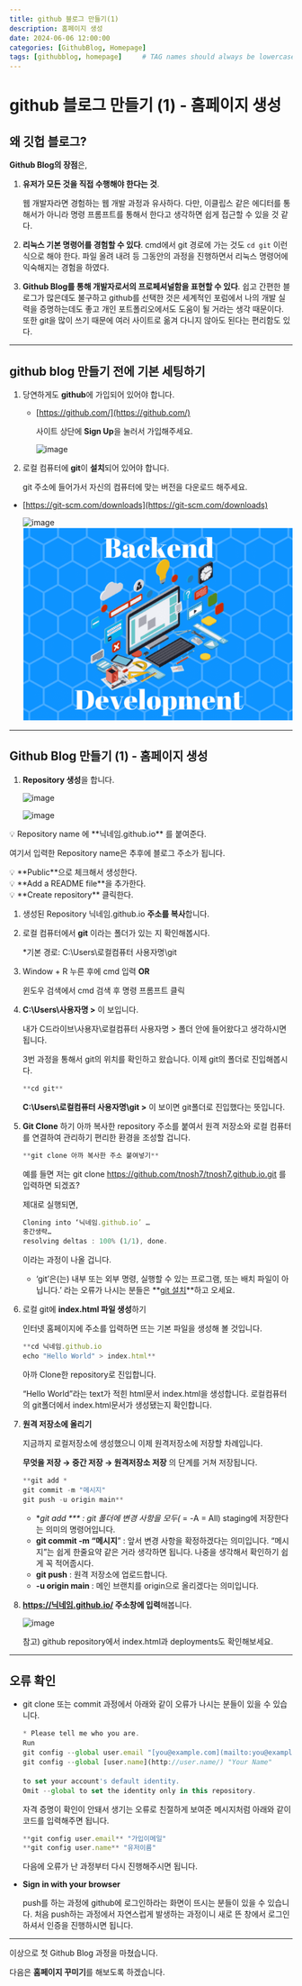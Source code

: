 ```yaml
---
title: github 블로그 만들기(1)
description: 홈페이지 생성
date: 2024-06-06 12:00:00
categories: [GithubBlog, Homepage]
tags: [githubblog, homepage]     # TAG names should always be lowercase
---
```



# github 블로그 만들기 (1) - 홈페이지 생성


## 왜 깃헙 블로그?

**Github Blog의 장점**은,

1. **유저가 모든 것을 직접 수행해야 한다는 것**. 
    
    웹 개발자라면 경험하는 웹 개발 과정과 유사하다. 다만, 이클립스 같은 에디터를 통해서가 아니라 명령 프롬프트를 통해서 한다고 생각하면 쉽게 접근할 수 있을 것 같다.    
    
2. **리눅스 기본 명령어를 경험할 수 있다**. 
cmd에서 git 경로에 가는 것도 `cd git` 이런 식으로 해야 한다. 파일 올려 내려 등 그동안의 과정을 진행하면서 리눅스 명령어에 익숙해지는 경험을 하였다. 
3. **Github Blog를 통해 개발자로서의 프로페셔널함을 표현할 수 있다**. 
쉽고 간편한 블로그가 많은데도 불구하고 github를 선택한 것은 세계적인 포럼에서 나의 개발 실력을 증명하는데도 좋고 개인 포트폴리오에서도 도움이 될 거라는 생각 때문이다. 또한 git을 많이 쓰기 때문에 여러 사이트로 옮겨 다니지 않아도 된다는 편리함도 있다. 

---

## github blog 만들기 전에 기본 세팅하기

1. 당연하게도 **github**에 가입되어 있어야 합니다. 
    - [https://github.com/](https://github.com/)
        
        사이트 상단에 **Sign Up**을 눌러서 가입해주세요. 
        
        ![image](https://private-user-images.githubusercontent.com/132877490/337511780-fcf6760e-35bb-4e53-9bdb-0bd9ed96e8bc.png?jwt=eyJhbGciOiJIUzI1NiIsInR5cCI6IkpXVCJ9.eyJpc3MiOiJnaXRodWIuY29tIiwiYXVkIjoicmF3LmdpdGh1YnVzZXJjb250ZW50LmNvbSIsImtleSI6ImtleTUiLCJleHAiOjE3MTc3MzEyNDUsIm5iZiI6MTcxNzczMDk0NSwicGF0aCI6Ii8xMzI4Nzc0OTAvMzM3NTExNzgwLWZjZjY3NjBlLTM1YmItNGU1My05YmRiLTBiZDllZDk2ZThiYy5wbmc_WC1BbXotQWxnb3JpdGhtPUFXUzQtSE1BQy1TSEEyNTYmWC1BbXotQ3JlZGVudGlhbD1BS0lBVkNPRFlMU0E1M1BRSzRaQSUyRjIwMjQwNjA3JTJGdXMtZWFzdC0xJTJGczMlMkZhd3M0X3JlcXVlc3QmWC1BbXotRGF0ZT0yMDI0MDYwN1QwMzI5MDVaJlgtQW16LUV4cGlyZXM9MzAwJlgtQW16LVNpZ25hdHVyZT0zOWE0MGRjMTQ3YWQ1M2Q4MzIzZTZkN2JiYmU1ZGY2NjdmYjU4MjUyNDUzMzkzY2QyOTRiOGRiNzkwMWQwN2E0JlgtQW16LVNpZ25lZEhlYWRlcnM9aG9zdCZhY3Rvcl9pZD0wJmtleV9pZD0wJnJlcG9faWQ9MCJ9.Nek2mkWgPrqf98sS6HUHb6kzOTy73m1OgW9N-fI6Zag)
        
    
2. 로컬 컴퓨터에 **git**이 **설치**되어 있어야 합니다.

      git 주소에 들어가서 자신의 컴퓨터에 맞는 버전을 다운로드 해주세요.

- [https://git-scm.com/downloads](https://git-scm.com/downloads)
    
    ![image](https://private-user-images.githubusercontent.com/132877490/337511768-da96223b-d0b9-406d-aa28-834bbbadc96d.png?jwt=eyJhbGciOiJIUzI1NiIsInR5cCI6IkpXVCJ9.eyJpc3MiOiJnaXRodWIuY29tIiwiYXVkIjoicmF3LmdpdGh1YnVzZXJjb250ZW50LmNvbSIsImtleSI6ImtleTUiLCJleHAiOjE3MTc3MzEyNDUsIm5iZiI6MTcxNzczMDk0NSwicGF0aCI6Ii8xMzI4Nzc0OTAvMzM3NTExNzY4LWRhOTYyMjNiLWQwYjktNDA2ZC1hYTI4LTgzNGJiYmFkYzk2ZC5wbmc_WC1BbXotQWxnb3JpdGhtPUFXUzQtSE1BQy1TSEEyNTYmWC1BbXotQ3JlZGVudGlhbD1BS0lBVkNPRFlMU0E1M1BRSzRaQSUyRjIwMjQwNjA3JTJGdXMtZWFzdC0xJTJGczMlMkZhd3M0X3JlcXVlc3QmWC1BbXotRGF0ZT0yMDI0MDYwN1QwMzI5MDVaJlgtQW16LUV4cGlyZXM9MzAwJlgtQW16LVNpZ25hdHVyZT1jZGEwOGY2Y2VjZDUzNmExOWVmOGU0MjI3MmZhMmQ0NWU3YWQ3ZWEwMmQ0NTgxYmY4M2JiNTk1NTcyMjllMDFmJlgtQW16LVNpZ25lZEhlYWRlcnM9aG9zdCZhY3Rvcl9pZD0wJmtleV9pZD0wJnJlcG9faWQ9MCJ9.1nrVRNKj06trdgt8H0aDdZ7VwsezwnXKm9Gg6l1I8ck)
    ![image](/assets/img/backend.png)
    

---

## Github Blog 만들기 (1) - 홈페이지 생성

1. **Repository 생성**을 합니다.  
    
    ![image](https://private-user-images.githubusercontent.com/132877490/337511757-dd6f9916-d4a1-4711-879e-98b88655f64d.png?jwt=eyJhbGciOiJIUzI1NiIsInR5cCI6IkpXVCJ9.eyJpc3MiOiJnaXRodWIuY29tIiwiYXVkIjoicmF3LmdpdGh1YnVzZXJjb250ZW50LmNvbSIsImtleSI6ImtleTUiLCJleHAiOjE3MTc3MzEyNDUsIm5iZiI6MTcxNzczMDk0NSwicGF0aCI6Ii8xMzI4Nzc0OTAvMzM3NTExNzU3LWRkNmY5OTE2LWQ0YTEtNDcxMS04NzllLTk4Yjg4NjU1ZjY0ZC5wbmc_WC1BbXotQWxnb3JpdGhtPUFXUzQtSE1BQy1TSEEyNTYmWC1BbXotQ3JlZGVudGlhbD1BS0lBVkNPRFlMU0E1M1BRSzRaQSUyRjIwMjQwNjA3JTJGdXMtZWFzdC0xJTJGczMlMkZhd3M0X3JlcXVlc3QmWC1BbXotRGF0ZT0yMDI0MDYwN1QwMzI5MDVaJlgtQW16LUV4cGlyZXM9MzAwJlgtQW16LVNpZ25hdHVyZT1jNWU4M2EwYWQwMTJhYzZmOTcxZTY4ZjRjZTIwMzQwMzQ3MjQwYTRjZGEyZWE0MGJhZmVmZWYxMDIwNWM4ZTgzJlgtQW16LVNpZ25lZEhlYWRlcnM9aG9zdCZhY3Rvcl9pZD0wJmtleV9pZD0wJnJlcG9faWQ9MCJ9.lzpEjLLJHK3GrRk7bJJE79jW23Q7ir1Otl6URSrpj-U)
    
    ![image](https://private-user-images.githubusercontent.com/132877490/337511765-c97e42c5-6e05-4dbe-8f6e-005a98ee47de.png?jwt=eyJhbGciOiJIUzI1NiIsInR5cCI6IkpXVCJ9.eyJpc3MiOiJnaXRodWIuY29tIiwiYXVkIjoicmF3LmdpdGh1YnVzZXJjb250ZW50LmNvbSIsImtleSI6ImtleTUiLCJleHAiOjE3MTc3MzEyNDUsIm5iZiI6MTcxNzczMDk0NSwicGF0aCI6Ii8xMzI4Nzc0OTAvMzM3NTExNzY1LWM5N2U0MmM1LTZlMDUtNGRiZS04ZjZlLTAwNWE5OGVlNDdkZS5wbmc_WC1BbXotQWxnb3JpdGhtPUFXUzQtSE1BQy1TSEEyNTYmWC1BbXotQ3JlZGVudGlhbD1BS0lBVkNPRFlMU0E1M1BRSzRaQSUyRjIwMjQwNjA3JTJGdXMtZWFzdC0xJTJGczMlMkZhd3M0X3JlcXVlc3QmWC1BbXotRGF0ZT0yMDI0MDYwN1QwMzI5MDVaJlgtQW16LUV4cGlyZXM9MzAwJlgtQW16LVNpZ25hdHVyZT00ZGE3Njk4ZDMzNDM2NWUyNWVjZDRmOTI0NDU2MTI3MThhOWFmOWI3MzNjOTlkYzQzZTJiZDlmNjgxNmI2Y2U4JlgtQW16LVNpZ25lZEhlYWRlcnM9aG9zdCZhY3Rvcl9pZD0wJmtleV9pZD0wJnJlcG9faWQ9MCJ9.dNw1SUqEryyjrAKoFeuEhUOlyz7PYo5QhWf0eIhofTQ)
    

<aside>
💡 Repository name 에 **닉네임.github.io** 를 붙여준다.

</aside>

여기서 입력한 Repository name은 추후에 블로그 주소가 됩니다.

<aside>
💡 **Public**으로 체크해서 생성한다.

</aside>

<aside>
💡 **Add a README file**을 추가한다.

</aside>

<aside>
💡 **Create repository** 클릭한다.

</aside>

1. 생성된 Repository 닉네임.github.io **주소를 복사**합니다. 

1. 로컬 컴퓨터에서 **git** 이라는 폴더가 있는 지 확인해봅시다. 
    
    *기본 경로: C:\Users\로컬컴퓨터 사용자명\git
    
2. Window + R 누른 후에 cmd 입력                           **OR**
    
    윈도우 검색에서 cmd 검색 후 명령 프롬프트 클릭 
    
3.  **C:\Users\사용자명 >** 이 보입니다. 
    
    내가 C드라이브\사용자\로컬컴퓨터 사용자명 > 폴더 안에 들어왔다고 생각하시면 됩니다. 
    
    3번 과정을 통해서 git의 위치를 확인하고 왔습니다. 이제 git의 폴더로 진입해봅시다.
    
    ```jsx
    **cd git**
    ```
    
    **C:\Users\로컬컴퓨터 사용자명\git >** 이 보이면 git폴더로 진입했다는 뜻입니다. 
    
4. **Git Clone** 하기 
아까 복사한 repository 주소를 붙여서 원격 저장소와 로컬 컴퓨터를 연결하여 관리하기 편리한 환경을 조성할 겁니다.  
    
    ```jsx
    **git clone 아까 복사한 주소 붙여넣기** 
    ```
    
    예를 들면 저는 git clone https://github.com/tnosh7/tnosh7.github.io.git 를 입력하면 되겠죠? 
    
    제대로 실행되면,
    
    ```jsx
    Cloning into ‘닉네임.github.io’ …
    중간생략…
    resolving deltas : 100% (1/1), done.
    ```
    
    이라는 과정이 나올 겁니다. 
    
     * ‘git’은(는) 내부 또는 외부 명령, 실행할 수 있는 프로그램, 또는 배치 파일이 아닙니다.’ 라는 오류가 나시는 분들은  **[git 설치](https://git-scm.com/downloads)**하고 오세요. 
    
5. 로컬 git에 **index.html 파일 생성**하기 
    
    인터넷 홈페이지에 주소를 입력하면 뜨는 기본 파일을 생성해 볼 것입니다. 
    
    ```jsx
    **cd 닉네임.github.io
    echo "Hello World" > index.html**
    ```
    
    아까 Clone한 repository로 진입합니다. 
    
    “Hello World”라는 text가 적힌 html문서 index.html을 생성합니다. 
    로컬컴퓨터의 git폴더에서 index.html문서가 생성됐는지 확인합니다. 
    
6. **원격 저장소에 올리기** 
    
    지금까지 로컬저장소에 생성했으니 이제 원격저장소에 저장할 차례입니다. 
    
    **무엇을 저장 → 중간 저장 → 원격저장소 저장** 의 단계를 거쳐 저장됩니다.  
    
    ```jsx
    **git add *
    git commit -m "메시지"
    git push -u origin main**
    ```
    
    - **git add ***  : git 폴더에 변경 사항을 모두(* = -A = All) staging에 저장한다는 의미의 명령어입니다.
    - **git commit -m “메시지**” : 앞서 변경 사항을 확정하겠다는 의미입니다. “메시지”는 쉽게 한줄요약 같은 거라 생각하면 됩니다. 나중을 생각해서 확인하기 쉽게 꼭 적어줍시다.
    - **git push** : 원격 저장소에 업로드합니다.
    - **-u origin main** : 메인 브랜치를 origin으로 올리겠다는 의미입니다.
    
7. **https://닉네임.github.io/  주소창에 입력**해봅니다. 
    
    ![image](https://private-user-images.githubusercontent.com/132877490/337511785-e311f4bb-e9e9-4aca-a129-83513f011333.png?jwt=eyJhbGciOiJIUzI1NiIsInR5cCI6IkpXVCJ9.eyJpc3MiOiJnaXRodWIuY29tIiwiYXVkIjoicmF3LmdpdGh1YnVzZXJjb250ZW50LmNvbSIsImtleSI6ImtleTUiLCJleHAiOjE3MTc3MzEyNDUsIm5iZiI6MTcxNzczMDk0NSwicGF0aCI6Ii8xMzI4Nzc0OTAvMzM3NTExNzg1LWUzMTFmNGJiLWU5ZTktNGFjYS1hMTI5LTgzNTEzZjAxMTMzMy5wbmc_WC1BbXotQWxnb3JpdGhtPUFXUzQtSE1BQy1TSEEyNTYmWC1BbXotQ3JlZGVudGlhbD1BS0lBVkNPRFlMU0E1M1BRSzRaQSUyRjIwMjQwNjA3JTJGdXMtZWFzdC0xJTJGczMlMkZhd3M0X3JlcXVlc3QmWC1BbXotRGF0ZT0yMDI0MDYwN1QwMzI5MDVaJlgtQW16LUV4cGlyZXM9MzAwJlgtQW16LVNpZ25hdHVyZT01YTRjZDYzYzcxOTU1MTc4YWI0MTVkNTA5OTk0OTUxNTNlZDY1ZjdlZWNmMGM0NDhkMmEwYTg0N2U1NzNkZWIzJlgtQW16LVNpZ25lZEhlYWRlcnM9aG9zdCZhY3Rvcl9pZD0wJmtleV9pZD0wJnJlcG9faWQ9MCJ9.NNPKHN9JTQOBsjHyc1ukcebOz-qqaLBLOocwsxPkYoo)
    
    참고) github repository에서 index.html과 deployments도 확인해보세요.  
    

---
## 오류 확인     
 - git clone 또는 commit 과정에서 아래와 같이 오류가 나시는 분들이 있을 수 있습니다.
    
    ```jsx
    * Please tell me who you are.
    Run
    git config --global user.email "[you@example.com](mailto:you@example.com)"
    git config --global [user.name](http://user.name/) "Your Name"
    
    to set your account's default identity.
    Omit --global to set the identity only in this repository.
    ```
    
    자격 증명이 확인이 안돼서 생기는 오류로 친절하게 보여준 메시지처럼 아래와 같이 코드를 입력해주면 됩니다. 
    
    ```jsx
    **git config user.email** "가입이메일"
    **git config user.name** "유저이름"
    ```
    
    다음에 오류가 난 과정부터 다시 진행해주시면 됩니다. 
    
 - **Sign in with your browser**
    
    push를 하는 과정에 github에 로그인하라는 화면이 뜨시는 분들이 있을 수 있습니다. 처음 push하는 과정에서 자연스럽게 발생하는 과정이니 새로 뜬 창에서 로그인하셔서 인증을 진행하시면 됩니다. 

---

이상으로 첫 Github Blog 과정을 마쳤습니다.

다음은 **홈페이지 꾸미기**를 해보도록 하겠습니다.
